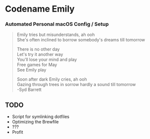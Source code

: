 # Codename Emily
### Automated Personal macOS Config / Setup
>Emily tries but misunderstands, ah ooh  
>She's often inclined to borrow somebody's dreams till tomorrow  
>  
>There is no other day  
>Let's try it another way  
>You'll lose your mind and play  
>Free games for May  
>See Emily play  
>  
>Soon after dark Emily cries, ah ooh  
>Gazing through trees in sorrow hardly a sound till tomorrow  
> -Syd Barrett

## TODO
* Script for symlinking dotfiles
* Optimizing the Brewfile
* ???
* Profit
